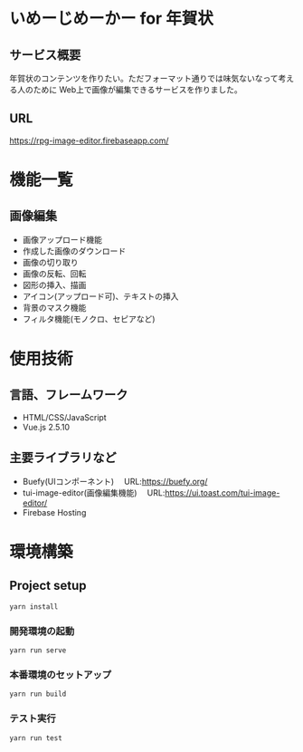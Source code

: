 # いめーじめーかー for 年賀状

## サービス概要
年賀状のコンテンツを作りたい。ただフォーマット通りでは味気ないなって考える人のために
Web上で画像が編集できるサービスを作りました。

## URL
https://rpg-image-editor.firebaseapp.com/

# 機能一覧
## 画像編集
- 画像アップロード機能
- 作成した画像のダウンロード
- 画像の切り取り
- 画像の反転、回転
- 図形の挿入、描画
- アイコン(アップロード可)、テキストの挿入
- 背景のマスク機能
- フィルタ機能(モノクロ、セピアなど)

# 使用技術
## 言語、フレームワーク
- HTML/CSS/JavaScript
- Vue.js 2.5.10

## 主要ライブラリなど
- Buefy(UIコンポーネント)
　URL:https://buefy.org/
- tui-image-editor(画像編集機能)
　URL:https://ui.toast.com/tui-image-editor/
- Firebase Hosting

# 環境構築
## Project setup
```
yarn install
```

### 開発環境の起動
```
yarn run serve
```

### 本番環境のセットアップ
```
yarn run build
```

### テスト実行
```
yarn run test
```
